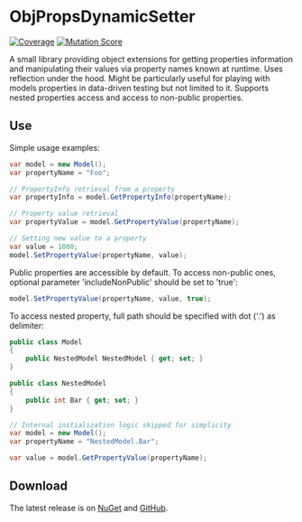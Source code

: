 # ObjPropsDynamicSetter

[![Coverage](https://app.codacy.com/project/badge/Coverage/409ed4fb783142a397248831005bae74)](https://www.codacy.com/gh/Molnix888/obj-props-dynamic-setter)
[![Mutation Score](https://img.shields.io/endpoint?style=flat&url=https%3A%2F%2Fbadge-api.stryker-mutator.io%2Fgithub.com%2FMolnix888%2Fobj-props-dynamic-setter%2Fmaster)](https://dashboard.stryker-mutator.io/reports/github.com/Molnix888/obj-props-dynamic-setter/master)

A small library providing object extensions for getting properties information and manipulating their values via property names known at runtime.
Uses reflection under the hood.
Might be particularly useful for playing with models properties in data-driven testing but not limited to it.
Supports nested properties access and access to non-public properties.

## Use

Simple usage examples:

```csharp
var model = new Model();
var propertyName = "Foo";

// PropertyInfo retrieval from a property
var propertyInfo = model.GetPropertyInfo(propertyName);

// Property value retrieval
var propertyValue = model.GetPropertyValue(propertyName);

// Setting new value to a property
var value = 1000;
model.SetPropertyValue(propertyName, value);
```

Public properties are accessible by default.
To access non-public ones, optional parameter 'includeNonPublic' should be set to 'true':

```csharp
model.SetPropertyValue(propertyName, value, true);
```

To access nested property, full path should be specified with dot ('.') as delimiter:

```csharp
public class Model
{
    public NestedModel NestedModel { get; set; }
}

public class NestedModel
{
    public int Bar { get; set; }
}

// Internal initialization logic skipped for simplicity
var model = new Model();
var propertyName = "NestedModel.Bar";

var value = model.GetPropertyValue(propertyName);
```

## Download

The latest release is on [NuGet](https://www.nuget.org/packages/ObjPropsDynamicSetter/) and [GitHub](https://github.com/Molnix888/obj-props-dynamic-setter/packages).
